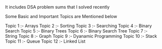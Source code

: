 It includes DSA problem sums that I solved recently



Some Basic and Important Topics are Mentioned below

Topic 1 :- Arrays 
Topic 2 :- Sorting 
Topic 3 :- Searching
Topic 4 :- Binary Search
Topic 5 :- Binary Trees 
Topic 6 :- Binary Search Tree
Topic 7 :- String
Topic 8 :- Graph
Topic 9 :- Dyanamic Programming
Topic 10 :- Stack
Topic 11 :- Queue
Topic 12 :- Linked List
